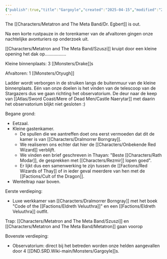 ```yaml
---
{"publish":true,"title":"Gargoyle","created":"2025-04-15","modified":"2025-07-16T10:45:38.573+02:00","published":"2025-04-15","cssclasses":""}
---
```



The [[Characters/Metatron and The Meta Band/Dr. Egbert]] is out.

Na een korte rustpauze in de torenkamer van de afvaltoren gingen onze nachtelijke avonturiers op onderzoek uit. 

[[Characters/Metatron and The Meta Band/Szuszi]] kruipt door een kleine opening het dak op.................

Kleine binnenplaats:
3 [[Monsters/Drake]]s 

Afvaltoren:
1 [[Monsters/Otyugh]]

Ladder wordt verborgen in de struiken langs de buitenmuur van de kleine binnenplaats. Eén van onze doelen is het vinden van de telescoop van de Stargazers dus we gaan richting het observatorium. De deur naar de keep van [[Atlas/Sword Coast/Mere of Dead Men/Castle Naerytar]] met daarin het observatorium blijkt niet gesloten :) 

Begane grond:
* Eetzaal.
* Kleine gastenkamer. 
	* De spullen die we aantreffen doet ons eerst vermoeden dat dit de kamer is van [[Characters/Dralmorrer Borngray]]. 
	* We realiseren ons echter dat hier de [[Characters/Onbekende Red Wizard]] verblijft. 
	* We vinden een brief geschreven in Thayan: "Beste [[Characters/Rath Modar]], de gesprekken met [[Characters/Rezmir]] lopen goed". 
	* Er lijkt dus een samenwerking te zijn tussen de [[Factions/Red Wizards of Thay]] of in ieder geval meerdere van hen met de [[Factions/Cult of the Dragon]].  
* Wenteltrap naar boven.

Eerste verdieping:
* Luxe werkkamer van [[Characters/Dralmorrer Borngray]] met het boek "Code of the [[Factions/Eldreth Veluuthra]]" en een [[Factions/Eldreth Veluuthra]] outfit.

Trap: [[Characters/Metatron and The Meta Band/Szuszi]] en [[Characters/Metatron and The Meta Band/Metatron]] gaan voorop

Bovenste verdieping:
- Observatorium: direct bij het betreden worden onze helden aangevallen door 4 [[DND.SRD.Wiki-main/Monsters/Gargoyle]]s. 

